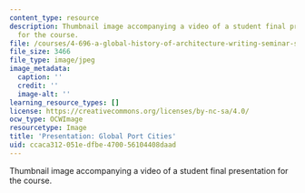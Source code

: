 ```yaml
---
content_type: resource
description: Thumbnail image accompanying a video of a student final presentation
  for the course.
file: /courses/4-696-a-global-history-of-architecture-writing-seminar-spring-2008/ccaca312051edfbe470056104408daad_2.jpg
file_size: 3466
file_type: image/jpeg
image_metadata:
  caption: ''
  credit: ''
  image-alt: ''
learning_resource_types: []
license: https://creativecommons.org/licenses/by-nc-sa/4.0/
ocw_type: OCWImage
resourcetype: Image
title: 'Presentation: Global Port Cities'
uid: ccaca312-051e-dfbe-4700-56104408daad
---
```

Thumbnail image accompanying a video of a student final presentation for the course.